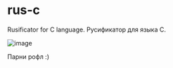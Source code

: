 # rus-c
Rusificator for C language. Русификатор для языка С.

![image](https://github.com/user-attachments/assets/a067ae20-4e5d-4c4a-abd6-54df643c1f84)

Парни рофл :)
